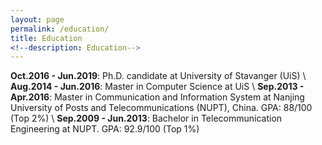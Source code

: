 ```yaml
---
layout: page
permalink: /education/
title: Education
<!--description: Education-->
---
```



**Oct.2016 - Jun.2019**: Ph.D. candidate at University of Stavanger (UiS) \\
**Aug.2014 - Jun.2016**: Master in Computer Science at UiS \\
**Sep.2013 - Apr.2016**: Master in Communication and Information System at Nanjing University of Posts and Telecommunications (NUPT), China. GPA: 88/100 (Top 2%) \\
**Sep.2009 - Jun.2013**: Bachelor in Telecommunication Engineering at NUPT. GPA: 92.9/100 (Top 1%)

